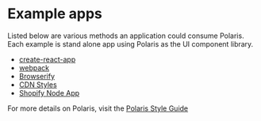 # Example apps

Listed below are various methods an application could consume Polaris. Each example is stand alone app using Polaris as the UI component library.

* [create-react-app ](https://github.com/Shopify/polaris/tree/master/examples/create-react-app)
* [webpack](https://github.com/Shopify/polaris/tree/master/examples/webpack)
* [Browserify](https://github.com/Shopify/polaris/tree/master/examples/browserify)
* [CDN Styles](https://github.com/Shopify/polaris/tree/master/examples/cdn-styles)
* [Shopify Node App](https://github.com/Shopify/shopify-node-app)

For more details on Polaris, visit the [Polaris Style Guide](https://polaris.shopify.com/)
